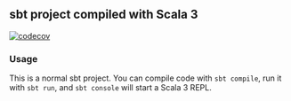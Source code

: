 ## sbt project compiled with Scala 3

[![codecov](https://codecov.io/gh/OhFlohre/se-mastermind/branch/main/graph/badge.svg?token=1LV7VP5PEM)](https://codecov.io/gh/OhFlohre/se-mastermind)

### Usage

This is a normal sbt project. You can compile code with `sbt compile`, run it with `sbt run`, and `sbt console` will start a Scala 3 REPL.
